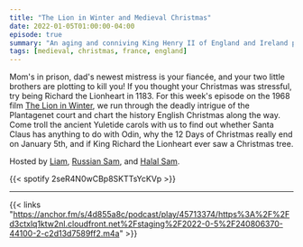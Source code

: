 ```yaml
---
title: "The Lion in Winter and Medieval Christmas"
date: 2022-01-05T01:00:00-04:00
episode: true
summary: "An aging and conniving King Henry II of England and Ireland plans a reunion where he hopes to name his successor"
tags: [medieval, christmas, france, england]
---
```


Mom's in prison, dad's newest mistress is your fiancée, and your two little brothers are plotting to kill you! If you thought your Christmas was stressful, try being Richard the Lionheart in 1183. For this week's episode on the 1968 film [The Lion in Winter](https://letterboxd.com/film/the-lion-in-winter/), we run through the deadly intrigue of the Plantagenet court and chart the history English Christmas along the way. Come troll the ancient Yuletide carols with us to find out whether Santa Claus has anything to do with Odin, why the 12 Days of Christmas really end on January 5th, and if King Richard the Lionheart ever saw a Christmas tree.

Hosted by [Liam](https://twitter.com/LegoRacers2), [Russian Sam](https://twitter.com/reelCheburashka), and [Halal Sam](https://twitter.com/halaljew).

{{< spotify 2seR4N0wCBp8SKTTsYcKVp >}}

---

{{< links "https://anchor.fm/s/4d855a8c/podcast/play/45713374/https%3A%2F%2Fd3ctxlq1ktw2nl.cloudfront.net%2Fstaging%2F2022-0-5%2F240806370-44100-2-c2d13d7589ff2.m4a" >}}
